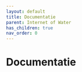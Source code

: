 ```yaml
---
layout: default
title: Documentatie
parent: Internet of Water
has_children: true
nav_order: 0
---
```


# Documentatie
